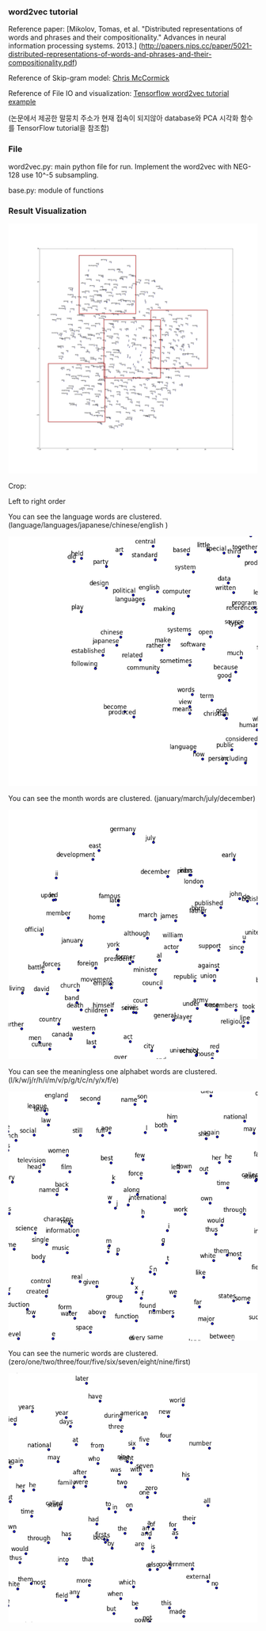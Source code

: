 ### word2vec tutorial

Reference paper:
[Mikolov, Tomas, et al. "Distributed representations of words and phrases and their compositionality." Advances in neural information processing systems. 2013.] (http://papers.nips.cc/paper/5021-distributed-representations-of-words-and-phrases-and-their-compositionality.pdf)

Reference of Skip-gram model: 
[Chris McCormick](http://mccormickml.com/2016/04/19/word2vec-tutorial-the-skip-gram-model/)

Reference of File IO and visualization: 
[Tensorflow word2vec tutorial example](https://github.com/tensorflow/tensorflow/blob/master/tensorflow/examples/tutorials/word2vec/word2vec_basic.py)

(논문에서 제공한 말뭉치 주소가 현재 접속이 되지않아 database와 PCA 시각화 함수를 TensorFlow tutorial을 참조함)

### File

word2vec.py: main python file for run. Implement the word2vec with NEG-128 use 10^-5 subsampling.

base.py: module of functions

### Result Visualization

![word2vec_PCA](Lookup/word2vec_Lookup.png)

Crop:

Left to right order

You can see the language words are clustered. (language/languages/japanese/chinese/english )

![word2vec_PCA_crop](Lookup/word2vec_Lookup_cr0.png)


You can see the month words are clustered. (january/march/july/december)

![word2vec_PCA_crop](Lookup/word2vec_Lookup_cr1.png)


You can see the meaningless one alphabet words are clustered. (l/k/w/j/r/h/i/m/v/p/g/t/c/n/y/x/f/e)

![word2vec_PCA_crop](Lookup/word2vec_Lookup_cr2.png)


You can see the numeric words are clustered. (zero/one/two/three/four/five/six/seven/eight/nine/first)

![word2vec_PCA_crop](Lookup/word2vec_Lookup_cr3.png)


